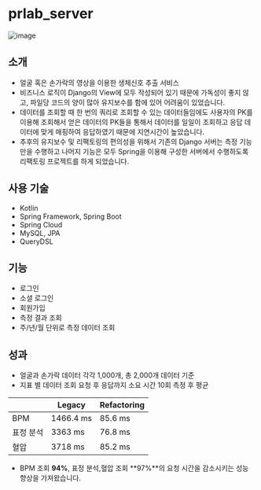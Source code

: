 # prlab_server
![image](https://github.com/YouHojoon/prlab_server/assets/53998480/42ad7e6c-9548-43ca-a849-0314e9fe3032)

## 소개
- 얼굴 혹은 손가락의 영상을 이용한 생체신호 추출 서비스
- 비즈니스 로직이 Django의 View에 모두 작성되어 있기 때문에 가독성이 좋지 않고, 파일당 코드의 양이 많아 유지보수를 함에 있어 어려움이 있었습니다.
- 데이터를 조회할 때 한 번의 쿼리로 조회할 수 있는 데이터들임에도 사용자의 PK를 이용해 조회해서 얻은 데이터의 PK들을 통해서 데이터를 일일이 조회하고 응답 데이터에 맞게 매핑하여 응답하였기 때문에 지연시간이 높았습니다.
- 추후의 유지보수 및 리팩토링의 편의성을 위해서 기존의 Django 서버는 측정 기능만을 수행하고 나머지 기능은 모두 Spring을 이용해 구성한 서버에서 수행하도록 리팩토링 프로젝트를 하게 되었습니다.

## 사용 기술
- Kotlin
- Spring Framework, Spring Boot
- Spring Cloud
- MySQL, JPA
- QueryDSL

## 기능
- 로그인
- 소셜 로그인
- 회원가입
- 측정 결과 조회
- 주/년/월 단위로 측정 데이터 조회

## 성과
- 얼굴과 손가락 데이터 각각 1,000개, 총 2,000개 데이터 기준
- 지표 별 데이터 조회 요청 후 응답까지 소요 시간 10회 측정 후 평균

|  | Legacy | Refactoring |
| --- | --- | --- |
| BPM | 1466.4 ms | 85.6 ms |
| 표정 분석 | 3363 ms | 76.8 ms |
| 혈압 | 3718 ms | 85.2 ms |
- BPM 조회 **94%**, 표정 분석,혈압 조회 **97%**의 요청 시간을 감소시키는 성능 향상을 가져왔습니다.

